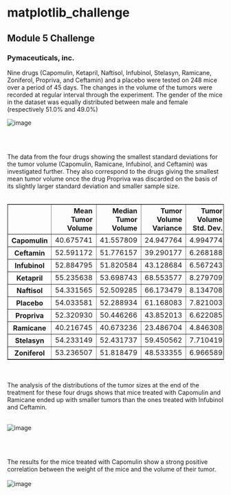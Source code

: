 # matplotlib_challenge
## Module 5 Challenge
### Pymaceuticals, inc.


Nine drugs (Capomulin, Ketapril, Naftisol, Infubinol, Stelasyn, Ramicane, Zoniferol, Propriva, and Ceftamin) and a placebo were tested on 248 mice over a period of 45 days. The changes in the volume of the tumors were recorded at regular interval through the experiment.
The gender of the mice in the dataset was equally distributed between male and female (respectively 51.0% and 49.0%)
</br>

![image](https://github.com/xoffvsg/matplotlib_challenge/assets/141395221/4be3932b-4293-46b7-86f2-2d81e3097518)

</br></br>

The data from the four drugs showing the smallest standard deviations for the tumor volume (Capomulin, Ramicane, Infubinol, and Ceftamin) was investigated further. They also correspond to the drugs giving the smallest mean tumor volume once the drug Propriva was discarded on the basis of its slightly larger standard deviation and smaller sample size.
</br></br>
<div>


<table border="1" class="dataframe">
  <thead>
    <tr style="text-align: right;">
      <th></th>
      <th>Mean Tumor Volume</th>
      <th>Median Tumor Volume</th>
      <th>Tumor Volume Variance</th>
      <th>Tumor Volume Std. Dev.</th>
      <th>Tumor Volume Std. Err.</th>
    </tr>
  </thead>
  <tbody>
    <tr>
      <th>Capomulin</th>
      <td>40.675741</td>
      <td>41.557809</td>
      <td>24.947764</td>
      <td>4.994774</td>
      <td>0.329346</td>
    </tr>
    <tr>
      <th>Ceftamin</th>
      <td>52.591172</td>
      <td>51.776157</td>
      <td>39.290177</td>
      <td>6.268188</td>
      <td>0.469821</td>
    </tr>
    <tr>
      <th>Infubinol</th>
      <td>52.884795</td>
      <td>51.820584</td>
      <td>43.128684</td>
      <td>6.567243</td>
      <td>0.492236</td>
    </tr>
    <tr>
      <th>Ketapril</th>
      <td>55.235638</td>
      <td>53.698743</td>
      <td>68.553577</td>
      <td>8.279709</td>
      <td>0.603860</td>
    </tr>
    <tr>
      <th>Naftisol</th>
      <td>54.331565</td>
      <td>52.509285</td>
      <td>66.173479</td>
      <td>8.134708</td>
      <td>0.596466</td>
    </tr>
    <tr>
      <th>Placebo</th>
      <td>54.033581</td>
      <td>52.288934</td>
      <td>61.168083</td>
      <td>7.821003</td>
      <td>0.581331</td>
    </tr>
    <tr>
      <th>Propriva</th>
      <td>52.320930</td>
      <td>50.446266</td>
      <td>43.852013</td>
      <td>6.622085</td>
      <td>0.544332</td>
    </tr>
    <tr>
      <th>Ramicane</th>
      <td>40.216745</td>
      <td>40.673236</td>
      <td>23.486704</td>
      <td>4.846308</td>
      <td>0.320955</td>
    </tr>
    <tr>
      <th>Stelasyn</th>
      <td>54.233149</td>
      <td>52.431737</td>
      <td>59.450562</td>
      <td>7.710419</td>
      <td>0.573111</td>
    </tr>
    <tr>
      <th>Zoniferol</th>
      <td>53.236507</td>
      <td>51.818479</td>
      <td>48.533355</td>
      <td>6.966589</td>
      <td>0.516398</td>
    </tr>
  </tbody>
</table>
</div>

</br></br>
The analysis of the distributions of the tumor sizes at the end of the treatment for these four drugs shows that mice treated with Capomulin and Ramicane ended up with smaller tumors than the ones treated with Infubinol and Ceftamin.
</br></br>

![image](https://github.com/xoffvsg/matplotlib_challenge/assets/141395221/7a2d8974-a73c-448c-a5b8-772ce16271a0)

</br></br>

The results for the mice treated with Capomulin show a strong positive correlation between the weight of the mice and the volume of their tumor.
</br></br>
![image](https://github.com/xoffvsg/matplotlib_challenge/assets/141395221/14038bdb-f02b-4a4d-a761-0447639ad3bf)






